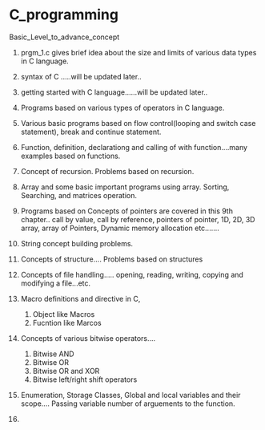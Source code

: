 # C_programming
Basic_Level_to_advance_concept

1. prgm_1.c gives brief idea about the size and limits of various data types in C language.

2. syntax of C .....will be updated later..

3. getting started with C language......will be updated later..

4. Programs based on various types of operators in C language.

5. Various basic programs based on flow control(looping and switch case statement), break and continue statement.

6. Function, definition, declarationg and calling of with function....many examples based on functions.

7. Concept of recursion. Problems based on recursion.

8. Array and some basic important programs using array. Sorting, Searching, and matrices operation.


9. Programs based on Concepts of pointers are covered in this 9th chapter.. call by value, call by reference, pointers of pointer, 1D, 2D, 3D array, array of Pointers, Dynamic memory allocation etc.......

10. String concept building problems.

11. Concepts of structure.... Problems based on structures

12. Concepts of file handling..... opening, reading, writing, copying and modifying a file...etc.

13. Macro definitions and directive in C, 
	1. Object like Macros
	2. Fucntion like Marcos

14. Concepts of various bitwise operators.... 
	1. Bitwise AND
	2. Bitwise OR
	3. Bitwise OR and XOR
	4. Bitwise left/right shift operators  

15. Enumeration, Storage Classes, Global and local variables and their scope....
	Passing variable number of arguements to the function.
	
16. 
